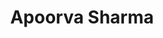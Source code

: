 ---
title: Apoorva Sharma 
biosmall: "Apoorva is a 2020 batch student of Government Medical College, Ratlam"
biolarge:
avatar: https://i.postimg.cc/wxDRL4Kr/Resized-Image-200-x-200-2023-08-27-15-34-42-3699.webp
multiple: false
---